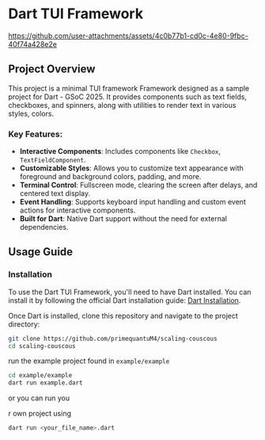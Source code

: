 # Dart TUI Framework
https://github.com/user-attachments/assets/4c0b77b1-cd0c-4e80-9fbc-40f74a428e2e

## Project Overview

This project is a minimal TUI framework Framework designed as a sample project for Dart - GSoC 2025. It provides components such as text fields, checkboxes, and spinners, along with utilities to render text in various styles, colors.

### Key Features:
- **Interactive Components**: Includes components like `Checkbox`, `TextFieldComponent`.
- **Customizable Styles**: Allows you to customize text appearance with foreground and background colors, padding, and more.
- **Terminal Control**: Fullscreen mode, clearing the screen after delays, and centered text display.
- **Event Handling**: Supports keyboard input handling and custom event actions for interactive components.
- **Built for Dart**: Native Dart support without the need for external dependencies.

## Usage Guide

### Installation

To use the Dart TUI Framework, you'll need to have Dart installed. You can install it by following the official Dart installation guide: [Dart Installation](https://dart.dev/get-dart).

Once Dart is installed, clone this repository and navigate to the project directory:

```bash
git clone https://github.com/primequantuM4/scaling-couscous
cd scaling-couscous
```

run the example project found in `example/example`

```bash
cd example/example
dart run example.dart
```

or you can run you


r own project using
```bash
dart run <your_file_name>.dart
```


